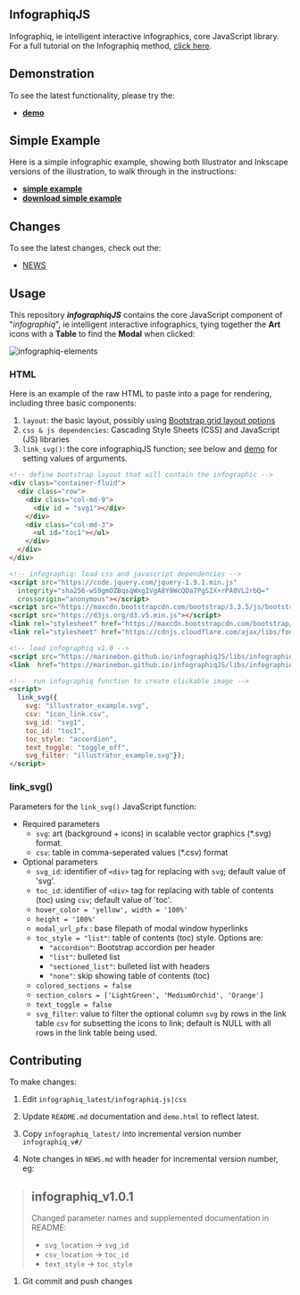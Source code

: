 ## InfographiqJS

Infographiq, ie intelligent interactive infographics, core JavaScript library. For a full tutorial on the Infographiq method, [click here](https://marinebon.org/infographiq/).

## Demonstration

To see the latest functionality, please try the:

- [**demo**](./demo.html)

## Simple Example

Here is a simple infographic example, showing both Illustrator and Inkscape versions of the illustration, to walk through in the instructions:

- [**simple example**](infographiq_example/infographic.html)
- [**download simple example**](./infographiq_example.zip)

## Changes

To see the latest changes, check out the:

- [NEWS](./NEWS.html)

## Usage

This repository _**infographiqJS**_ contains the core JavaScript component of "_infographiq_", ie intelligent interactive infographics, tying together the **Art** icons with a **Table** to find the **Modal** when clicked:

<!--
infographiq-elements - Google Drawing
- Edit: https://docs.google.com/drawings/d/1i0gjyNsWqqTKJqDJ5SPbqHJLWer0OVcuvhySt2ZGgwk/edit
-->

<img src="https://docs.google.com/drawings/d/1i0gjyNsWqqTKJqDJ5SPbqHJLWer0OVcuvhySt2ZGgwk/export/svg" alt="infographiq-elements">


### HTML

Here is an example of the raw HTML to paste into a page for rendering, including three basic components:

1. `layout`: the basic layout, possibly using [Bootstrap grid layout options](https://getbootstrap.com/docs/3.3/css/#grid-options)
2. `css & js dependencies`: Cascading Style Sheets (CSS) and JavaScript (JS) libraries
3. `link_svg()`: the core infographiqJS function; see below and [demo](./demo.html) for setting values of arguments.

```html
<!-- define bootstrap layout that will contain the infographic -->
<div class="container-fluid">
  <div class="row">
    <div class="col-md-9">
      <div id = "svg1"></div>
    </div>
    <div class="col-md-3">
      <ul id="toc1"></ul>
    </div>
  </div>
</div>

<!-- infographiq: load css and javascript dependencies -->
<script src="https://code.jquery.com/jquery-1.9.1.min.js"
  integrity="sha256-wS9gmOZBqsqWxgIVgA8Y9WcQOa7PgSIX+rPA0VL2rbQ="
  crossorigin="anonymous"></script>
<script src="https://maxcdn.bootstrapcdn.com/bootstrap/3.3.5/js/bootstrap.min.js"></script>
<script src="https://d3js.org/d3.v5.min.js"></script>
<link rel="stylesheet" href="https://maxcdn.bootstrapcdn.com/bootstrap/3.3.5/css/bootstrap.min.css">
<link rel="stylesheet" href="https://cdnjs.cloudflare.com/ajax/libs/font-awesome/4.7.0/css/font-awesome.css" integrity="sha512-5A8nwdMOWrSz20fDsjczgUidUBR8liPYU+WymTZP1lmY9G6Oc7HlZv156XqnsgNUzTyMefFTcsFH/tnJE/+xBg==" crossorigin="anonymous" />

<!-- load infographiq v1.0 -->
<script src="https://marinebon.github.io/infographiqJS/libs/infographiq_latest/infographiq.js"></script>
<link  href="https://marinebon.github.io/infographiqJS/libs/infographiq_latest/infographiq.css" rel="stylesheet" />

<!--  run infographiq function to create clickable image -->
<script>
  link_svg({
    svg: "illustrator_example.svg", 
    csv: "icon_link.csv", 
    svg_id: "svg1", 
    toc_id: "toc1",
    toc_style: "accordion",
    text_toggle: "toggle_off",
    svg_filter: "illustrator_example.svg"});
</script>
```

### link_svg()

Parameters for the `link_svg()` JavaScript function:
- Required parameters
  - `svg`: art (background + icons) in scalable vector graphics (*.svg) format.
  - `csv`: table in comma-seperated values (*.csv) format
- Optional parameters
  - `svg_id`: identifier of `<div>` tag for replacing with `svg`; default value of 'svg'.
  - `toc_id`: identifier of `<div>` tag for replacing with table of contents (toc) using `csv`; default value of 'toc'.
  - `hover_color = 'yellow', width = '100%'`
  - `height = '100%'`
  - `modal_url_pfx` : base filepath of modal window hyperlinks
  - `toc_style = "list"`: table of contents (toc) style. Options are: 
    - `"accordion"`: Bootstrap accordion per header
    - `"list"`: bulleted list
    - `"sectioned_list"`: bulleted list with headers
    - `"none"`: skip showing table of contents (toc)
  - `colored_sections = false`
  - `section_colors = ['LightGreen', 'MediumOrchid', 'Orange']`
  - `text_toggle = false`
  - `svg_filter`: value to filter the optional column `svg` by rows in the link table `csv` for subsetting the icons to link; default is NULL with all rows in the link table being used. 


## Contributing

To make changes:

1. Edit `infographiq_latest/infographiq.js|css`

1. Update `README.md` documentation and `demo.html` to reflect latest.

1. Copy `infographiq_latest/` into incremental version number `infographiq_v#/`

1. Note changes in `NEWS.md` with header for incremental version number, eg:
  >
  > ## infographiq_v1.0.1
  > 
  > Changed parameter names and supplemented documentation in README:
  > - `svg_location` -> `svg_id`
  > - `csv_location` -> `toc_id`
  > - `text_style`   -> `toc_style`

1. Git commit and push changes


